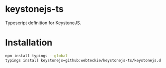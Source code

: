 # keystonejs-ts
Typescript definition for KeystoneJS.

# Installation
```bash
npm install typings --global
typings install keystonejs=github:webteckie/keystonejs-ts/keystonejs.d.ts#f10e688c41c8e9477d10d5cf68ee4791fcc04673 --save --global
```
